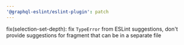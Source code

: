 ```yaml
---
'@graphql-eslint/eslint-plugin': patch
---
```


fix(selection-set-depth): fix `TypeError` from ESLint suggestions, don't provide suggestions for fragment that can be in a separate file
